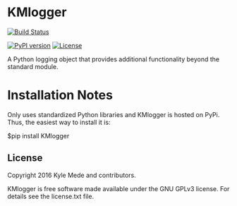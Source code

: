 KMlogger
========

[![Build Status](https://travis-ci.org/kylemede/KMlogger.svg?branch=master)](https://travis-ci.org/kylemede/KMlogger)
<!--[![Coverage Status](https://coveralls.io/repos/github/kylemede/KMlogger/badge.svg?branch=master)](https://coveralls.io/github/kylemede/KMlogger?branch=master)-->
[![PyPI version](https://badge.fury.io/py/KMlogger.svg)](https://badge.fury.io/py/KMlogger)
[![License](https://img.shields.io/badge/license-GPL-blue.svg)](https://github.com/kylemede/KMlogger/blob/master/LICENSE)

A Python logging object that provides additional functionality beyond the standard module.


Installation Notes
==================
Only uses standardized Python libraries and KMlogger is hosted on PyPi.  Thus, the easiest way to install it is:
 
 $pip install KMlogger


License
-------

Copyright 2016 Kyle Mede and contributors.

KMlogger is free software made available under the GNU GPLv3 license. 
For details see the license.txt file.